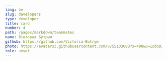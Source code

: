 ```yaml
---
lang: be
slug: developers
type: developer
title: card
number: 4
path: /pages/markdown/teammates
name: Вікторыя Бутрым
github: https://github.com/Victoria-Butrym
photo: https://avatars3.githubusercontent.com/u/55103680?s=400&u=1cdc825c7d55d2c9ba8ffccad3dd6d60db336ded&v=4
role: unset
---
```

